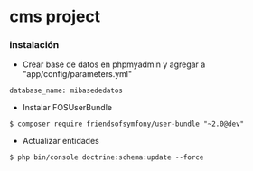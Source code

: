 # cms project

### instalación

* Crear base de datos en phpmyadmin y agregar a "app/config/parameters.yml"
```
database_name: mibasededatos
```
* Instalar FOSUserBundle
```
$ composer require friendsofsymfony/user-bundle "~2.0@dev"
```
* Actualizar entidades
```
$ php bin/console doctrine:schema:update --force
```
